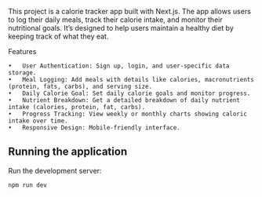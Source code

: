 This project is a calorie tracker app built with Next.js. The app allows users to log their daily meals, track their calorie intake, and monitor their nutritional goals. It’s designed to help users maintain a healthy diet by keeping track of what they eat.

Features

	•	User Authentication: Sign up, login, and user-specific data storage.
	•	Meal Logging: Add meals with details like calories, macronutrients (protein, fats, carbs), and serving size.
	•	Daily Calorie Goal: Set daily calorie goals and monitor progress.
	•	Nutrient Breakdown: Get a detailed breakdown of daily nutrient intake (calories, protein, fat, carbs).
	•	Progress Tracking: View weekly or monthly charts showing caloric intake over time.
	•	Responsive Design: Mobile-friendly interface.

## Running the application

Run the development server:

```
npm run dev
```
